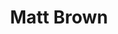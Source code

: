 ---
title: Matt Brown
templateKey: candidate-fragment
firstName: Matt
lastName: Brown
district: Gov
state: RI
electionDate: 2018-06-14
electionType: primary
office: house
incumbent: false
website: "https://mattbrownforgovernor.com"
donationLink: ""
outcome: "Unknown"
blurb: >
  Matt Brown is running for Governor of Rhode Island to roll back the current Governor's restrictions on abortion, to end her failed and discredited attempt to "buy" a strong economy by spending millions of dollars on corporate giveaways at the expense of local citizens, and to build a sustainable local renewable energy economy that would make Rhode Island the first state in the country to not only produce all of its energy from renewable resources, but also to export surplus renewable energy to other states.  Brown is the former Secretary of State of Rhode Island and co-founder of City Year Rhode Island and of the Nobel Peace Prize-nominated organization Global Zero, which works to reduce and eliminate nuclear weapons.
image: "https://cosmic-s3.imgix.net/2a00d9a0-64e4-11e8-8846-0f39dd7fb771-JD_Site_MattBrown_1000x600_053118.jpg"
---